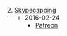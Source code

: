 2. [Skypecapping](https://www.youtube.com/watch?v=hw3QDjbUQN4)
   * 2016-02-24
      * [Patreon](https://www.patreon.com/posts/linux-weekly-4511711)
